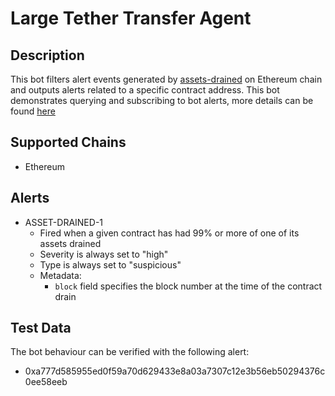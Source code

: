 # Large Tether Transfer Agent

## Description

This bot filters alert events generated by [assets-drained](https://app.forta.network/bot/0xe4a8660b5d79c0c64ac6bfd3b9871b77c98eaaa464aa555c00635e9d8b33f77f) on Ethereum chain and outputs alerts related to a specific contract address. This bot demonstrates querying and subscribing to bot alerts, more details can be found [here](https://docs.forta.network/en/latest/handle-alert/)

## Supported Chains

- Ethereum

## Alerts

- ASSET-DRAINED-1
  - Fired when a given contract has had 99% or more of one of its assets drained
  - Severity is always set to "high"
  - Type is always set to "suspicious"
  - Metadata:
    - `block` field specifies the block number at the time of the contract drain

## Test Data

The bot behaviour can be verified with the following alert:

- 0xa777d585955ed0f59a70d629433e8a03a7307c12e3b56eb50294376c0ee58eeb 

